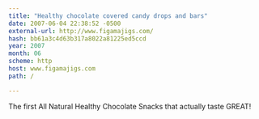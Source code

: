 ```yaml
---
title: "Healthy chocolate covered candy drops and bars"
date: 2007-06-04 22:38:52 -0500
external-url: http://www.figamajigs.com/
hash: bb61a3c4d63b317a8022a81225ed5ccd
year: 2007
month: 06
scheme: http
host: www.figamajigs.com
path: /

---
```


The first All Natural Healthy Chocolate Snacks that actually taste GREAT!
